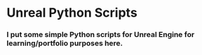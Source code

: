 # Unreal Python Scripts
### I put some simple Python scripts for Unreal Engine for learning/portfolio purposes here.
